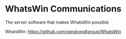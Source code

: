 # WhatsWin Communications

The server software that makes WhatsWin possible

WhatsWin: https://github.com/windows8group/WhatsWin
